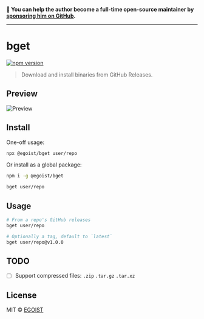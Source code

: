 **💛 You can help the author become a full-time open-source maintainer by [sponsoring him on GitHub](https://github.com/sponsors/egoist).**

---

# bget

[![npm version](https://badgen.net/npm/v/@egoist/bget)](https://npm.im/@egoist/bget)

> Download and install binaries from GitHub Releases.

## Preview

![Preview](https://user-images.githubusercontent.com/8784712/138543987-69075344-d781-4d9a-8a51-f6c33e37ba1c.gif)


## Install

One-off usage:

```bash
npx @egoist/bget user/repo
```

Or install as a global package:

```bash
npm i -g @egoist/bget

bget user/repo
```

## Usage

```bash
# From a repo's GitHub releases
bget user/repo

# Optionally a tag, default to `latest`
bget user/repo@v1.0.0
```

## TODO

- [ ] Support compressed files: `.zip` `.tar.gz` `.tar.xz`

## License

MIT &copy; [EGOIST](https://github.com/sponsors/egoist)
